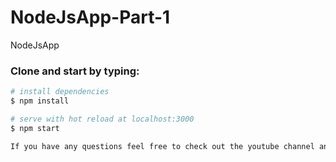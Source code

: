 # NodeJsApp-Part-1
NodeJsApp 


### Clone and start by typing:

``` bash
# install dependencies
$ npm install

# serve with hot reload at localhost:3000
$ npm start

If you have any questions feel free to check out the youtube channel and post them in the comments. 
```


